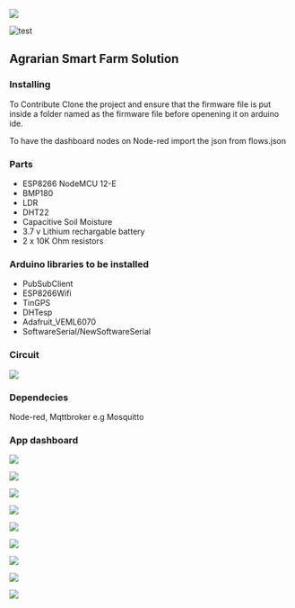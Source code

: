 ![](/screenshots/Agrarian-Logo-1.png)

![test](https://github.com/ertush/Agrarian/workflows/Greetings/badge.svg)
## Agrarian Smart Farm Solution

### Installing

To Contribute Clone the project and ensure that the firmware file is put inside a folder named as the firmware file before openening it on arduino ide.

To have the dashboard nodes on Node-red import the json from flows.json

### Parts

 * ESP8266 NodeMCU 12-E
 * BMP180
 * LDR
 * DHT22
 * Capacitive Soil Moisture
 * 3.7 v Lithium rechargable battery
 * 2 x 10K Ohm resistors

### Arduino libraries to be installed
 
 * PubSubClient
 * ESP8266Wifi
 * TinGPS
 * DHTesp
 * Adafruit_VEML6070
 * SoftwareSerial/NewSoftwareSerial

### Circuit
 
![](/screenshots/Circuit.png)

### Dependecies

Node-red, Mqttbroker e.g Mosquitto

### App dashboard

![](/screenshots/Welcome.png)

![](/screenshots/Register.png)

![](/screenshots/ForgotPasswd.png)  

![](/screenshots/Dashboard-1.png)

![](/screenshots/Dashboard-2.png)

![](/screenshots/Options-1.png)

![](/screenshots/UserProfile.png)

![](/screenshots/Options-2.png)

![](/screenshots/About.png)
